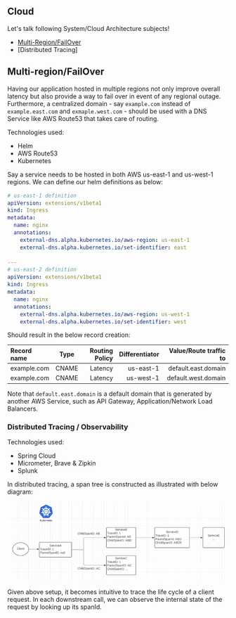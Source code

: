 ## Cloud
Let's talk following System/Cloud Architecture subjects!
 * [Multi-Region/FailOver](#multi-regionfailover)
 * [Distributed Tracing]

## Multi-region/FailOver
Having our application hosted in multiple regions not only improve overall latency but also provide a way to fail over in event of any regional outage. Furthermore, a centralized domain - say `example.com` instead of `example.east.com` and `exmaple.west.com` - should be used with a DNS Service like AWS Route53 that takes care of routing. 

Technologies used:
* Helm
* AWS Route53
* Kubernetes

Say a service needs to be hosted in both AWS us-east-1 and us-west-1 regions. We can define our helm definitions as below:
```yaml
# us-east-1 definition
apiVersion: extensions/v1beta1
kind: Ingress
metadata:
  name: nginx
  annotations:
    external-dns.alpha.kubernetes.io/aws-region: us-east-1
    external-dns.alpha.kubernetes.io/set-identifier: east

---
# us-east-2 definition
apiVersion: extensions/v1beta1
kind: Ingress
metadata:
  name: nginx
  annotations:
    external-dns.alpha.kubernetes.io/aws-region: us-west-1
    external-dns.alpha.kubernetes.io/set-identifier: west
```
Should result in the below record creation:

| Record name | Type  | Routing Policy | Differentiator | Value/Route traffic to | 
|:------------|:-----:|---------------:| --------------:| ----------------------:|
| example.com | CNAME |        Latency | us-east-1      | default.east.domain    |
| example.com | CNAME |        Latency | us-west-1      | default.west.domain    |  

Note that `default.east.domain` is a default domain that is generated by another AWS Service, such as API Gateway, Application/Network Load Balancers. 


### Distributed Tracing / Observability
Technologies used:
* Spring Cloud
* Micrometer, Brave & Zipkin
* Splunk

In distributed tracing, a span tree is constructed as illustrated with below diagram:


![Distributed Tracing](distributed-tracing.png)

Given above setup, it becomes intuitive to trace the life cycle of a client request. In each downstream call, we can observe the internal state of the request by looking up its spanId.